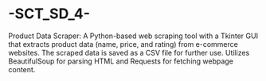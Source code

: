 # -SCT_SD_4-
Product Data Scraper: A Python-based web scraping tool with a Tkinter GUI that extracts product data (name, price, and rating) from e-commerce websites. The scraped data is saved as a CSV file for further use. Utilizes BeautifulSoup for parsing HTML and Requests for fetching webpage content.
